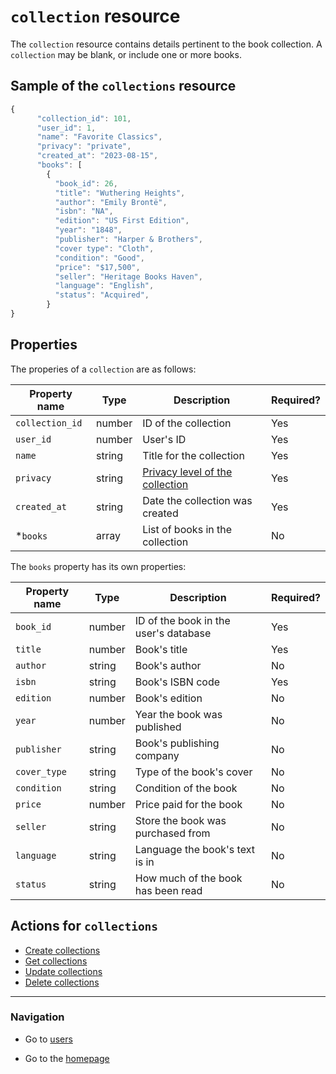 

# `collection` resource
The `collection` resource contains details pertinent to the book collection. A `collection` may be blank, or include one or more books.


## Sample of the `collections` resource

```js
{
      "collection_id": 101,
      "user_id": 1,
      "name": "Favorite Classics",
      "privacy": "private",
      "created_at": "2023-08-15",
      "books": [
        {
          "book_id": 26,
          "title": "Wuthering Heights",
          "author": "Emily Brontë",
          "isbn": "NA",
          "edition": "US First Edition",
          "year": "1848",
          "publisher": "Harper & Brothers",
          "cover type": "Cloth",
          "condition": "Good",
          "price": "$17,500",
          "seller": "Heritage Books Haven",
          "language": "English",
          "status": "Acquired",
        }
}
```

## Properties

The properies of a `collection` are as follows:

| Property name | Type | Description | Required? |
| ------------- | ----------- | ----------- | ----------- |
| `collection_id` | number | ID of the collection | Yes |
| `user_id` | number | User's ID  | Yes |
| `name` | string | Title for the collection  | Yes |
| `privacy` | string | [Privacy level of the collection](privacy.md)  | Yes |
| `created_at` | string | Date the collection was created  | Yes |
| *`books` | array | List of books in the collection  | No |  
  

The `books` property has its own properties:

| Property name | Type | Description | Required? |
| ------------- | ----------- | ----------- | ----------- |
| `book_id` | number | ID of the book in the user's database | Yes |
| `title` | number | Book's title  | Yes |
| `author` | string | Book's author  | No |
| `isbn` | string | Book's ISBN code  | Yes |
| `edition` | number | Book's edition  | No |
| `year` | number | Year the book was published  | No |
| `publisher` | string | Book's publishing company | No |
| `cover_type` | string | Type of the book's cover  | No |
| `condition` | string | Condition of the book  | No |
| `price` | number | Price paid for the book | No |
| `seller` | string | Store the book was purchased from  | No |
| `language` | string | Language the book's text is in  | No |
| `status` | string | How much of the book has been read  | No |
  


## Actions for `collections`

* [Create collections](./CRUD-topics/add-collections.md)
* [Get collections](./CRUD-topics/get-collections.md)
* [Update collections](./CRUD-topics/update-collections.md)
* [Delete collections](./CRUD-topics/delete-collections.md)

---
### Navigation

* Go to [users](./Resources/user.md)

* Go to the [homepage](https://cnjoyce1225.github.io/the-archivist/)
